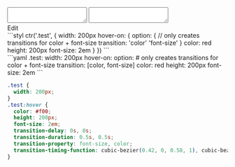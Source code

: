 <div data-size="290" class="code-cont" data-example="transition-specific">
    <div class="code">
        <div class="code-wrap">
            <textarea id="stylus"></textarea>
            <textarea id="css"></textarea>
            <div class="edit-code">
                <span>Edit</span>
            </div>
        </div>
    </div>
</div>

<div data-size="290" data-examples="stylus"></div>
```styl
ctr('.test', {
  width: 200px
  hover-on: {
    option: {
      // only creates transitions for color + font-size
      transition: 'color' 'font-size'
    }
    color: red
    height: 200px
    font-size: 2em
  }
})
```

<div data-size="290" data-examples="yaml"></div>
```yaml
.test:
  width: 200px
  hover-on:
    option:
      # only creates transitions for color + font-size
      transition: [color, font-size]
    color: red
    height: 200px
    font-size: 2em
```

```css
.test {
  width: 200px;
}
.test:hover {
  color: #f00;
  height: 200px;
  font-size: 2em;
  transition-delay: 0s, 0s;
  transition-duration: 0.5s, 0.5s;
  transition-property: font-size, color;
  transition-timing-function: cubic-bezier(0.42, 0, 0.58, 1), cubic-bezier(0.42, 0, 0.58, 1);
}
```
<div class="cf"></div>
